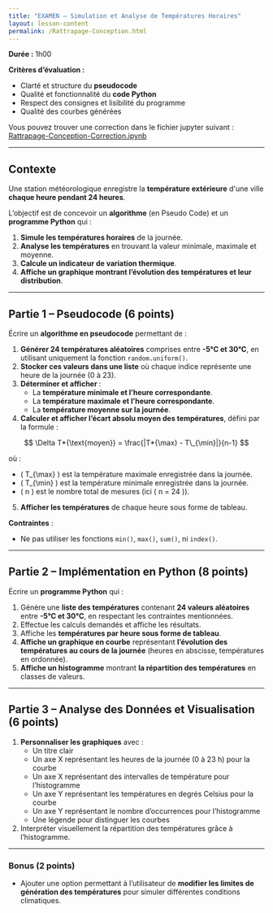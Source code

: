 ```yaml
---
title: "EXAMEN – Simulation et Analyse de Températures Horaires"
layout: lesson-content
permalink: /Rattrapage-Conception.html
---
```


**Durée :** 1h00

**Critères d’évaluation :**

- Clarté et structure du **pseudocode**
- Qualité et fonctionnalité du **code Python**
- Respect des consignes et lisibilité du programme
- Qualité des courbes générées

Vous pouvez trouver une correction dans le fichier jupyter suivant : [Rattrapage-Conception-Correction.ipynb](Rattrapage-Conception-Correction.ipynb)

---

## **Contexte**

Une station météorologique enregistre la **température extérieure** d'une ville **chaque heure pendant 24 heures**.

L’objectif est de concevoir un **algorithme** (en Pseudo Code) et un **programme Python** qui :

1. **Simule les températures horaires** de la journée.
2. **Analyse les températures** en trouvant la valeur minimale, maximale et moyenne.
3. **Calcule un indicateur de variation thermique**.
4. **Affiche un graphique montrant l’évolution des températures et leur distribution**.

---

## **Partie 1 – Pseudocode (6 points)**

Écrire un **algorithme en pseudocode** permettant de :

1. **Générer 24 températures aléatoires** comprises entre **-5°C et 30°C**, en utilisant uniquement la fonction `random.uniform()`.
2. **Stocker ces valeurs dans une liste** où chaque indice représente une heure de la journée (0 à 23).
3. **Déterminer et afficher** :
   - La **température minimale et l’heure correspondante**.
   - La **température maximale et l’heure correspondante**.
   - La **température moyenne sur la journée**.
4. **Calculer et afficher l’écart absolu moyen des températures**, défini par la formule :

$$
\Delta T*{\text{moyen}} = \frac{|T*{\max} - T\_{\min}|}{n-1}
$$

où :

- \( T\_{\max} \) est la température maximale enregistrée dans la journée.
- \( T\_{\min} \) est la température minimale enregistrée dans la journée.
- \( n \) est le nombre total de mesures (ici \( n = 24 \)).

5. **Afficher les températures** de chaque heure sous forme de tableau.

**Contraintes** :

- Ne pas utiliser les fonctions `min()`, `max()`, `sum()`, ni `index()`.

---

## **Partie 2 – Implémentation en Python (8 points)**

Écrire un **programme Python** qui :

1. Génère une **liste des températures** contenant **24 valeurs aléatoires** entre **-5°C et 30°C**, en respectant les contraintes mentionnées.
2. Effectue les calculs demandés et affiche les résultats.
3. Affiche les **températures par heure sous forme de tableau**.
4. **Affiche un graphique en courbe** représentant **l’évolution des températures au cours de la journée** (heures en abscisse, températures en ordonnée).
5. **Affiche un histogramme** montrant **la répartition des températures** en classes de valeurs.

---

## **Partie 3 – Analyse des Données et Visualisation (6 points)**

1. **Personnaliser les graphiques** avec :
   - Un titre clair
   - Un axe X représentant les heures de la journée (0 à 23 h) pour la courbe
   - Un axe X représentant des intervalles de température pour l’histogramme
   - Un axe Y représentant les températures en degrés Celsius pour la courbe
   - Un axe Y représentant le nombre d’occurrences pour l’histogramme
   - Une légende pour distinguer les courbes
2. Interpréter visuellement la répartition des températures grâce à l’histogramme.

---

### **Bonus (2 points)**

- Ajouter une option permettant à l’utilisateur de **modifier les limites de génération des températures** pour simuler différentes conditions climatiques.



